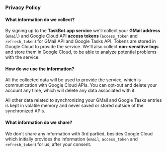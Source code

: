 ### Privacy Policy

#### What information do we collect?

By signing up to the **TaskBot.app service** we'll collect your **GMail address** (`email`) and Google Cloud API **access tokens** (`access_token` and `refresh_token`) for GMail API and Google Tasks API. Tokens are stored in Google Cloud to provide the service. We'll also collect **non-sensitive logs** and store them in Google Cloud, to be able to analyze potential problems with the service.

#### How do we use the information?

All the collected data will be used to provide the service, which is communication with Google Cloud APIs. You can opt-out and delete your account any time, which will delete any data associated with it.

All other data related to synchronizing your GMail and Google Tasks entries is kept in volatile memory and never saved or stored outside of the synchronized APIs.

#### What information do we share?

We don't share any information with 3rd partied, besides Google Cloud which initially provides the information (`email`, `access_token` and `refresh_token`) for us, after your consent.

<!--stackedit_data:
eyJoaXN0b3J5IjpbLTIwNTUwNDUzNTldfQ==
-->
